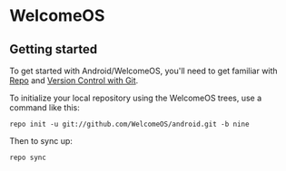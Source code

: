 WelcomeOS
===========

Getting started
---------------

To get started with Android/WelcomeOS, you'll need to get
familiar with [Repo](https://source.android.com/source/using-repo.html) and [Version Control with Git](https://source.android.com/source/version-control.html).

To initialize your local repository using the WelcomeOS trees, use a command like this:
```
repo init -u git://github.com/WelcomeOS/android.git -b nine
```
Then to sync up:
```
repo sync
```
